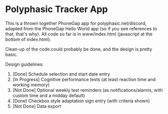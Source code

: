 # Polyphasic Tracker App

This is a thrown together PhoneGap app for polyphasic.net/discord, adapted from
the PhoneGap Hello World app (so if you see references to that, that's why).
All code so far is in www/index.html (javascript at the bottom of index.html).

Clean-up of the code could probably be done, and the design is pretty basic.

Design guidelines:
1. [Done] Schedule selection and start date entry
2. [In Progress] Cognitive performance tests (at least reaction time and working memory)
3. [Not Done] Optional weekly test reminders (as notifications/alarms, with custom time and a midday default)
4. [Done] Checkbox style adaptation sign entry (with criteria shown)
5. [Not Done] Data export
